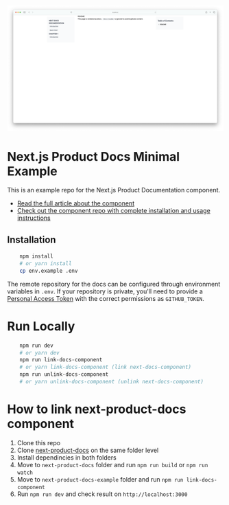 <p align="center">
  <img src="docs/assets/example-screenshot.png">
</p>

# Next.js Product Docs Minimal Example

This is an example repo for the Next.js Product Documentation component.

- [Read the full article about the component](http://opstrace.com/blog/product-documentation-with-nextjs)
- [Check out the component repo with complete installation and usage instructions](https://github.com/opstrace/next-product-docs)

## Installation

```bash
    npm install
    # or yarn install
    cp env.example .env
```

The remote repository for the docs can be configured through environment
variables in `.env`. If your repository is private, you'll need to provide a
[Personal Access Token](https://github.com/settings/tokens) with the correct
permissions as `GITHUB_TOKEN`.

# Run Locally

```bash
    npm run dev
    # or yarn dev
    npm run link-docs-component
    # or yarn link-docs-component (link next-docs-component)
    npm run unlink-docs-component
    # or yarn unlink-docs-component (unlink next-docs-component)
```

# How to link next-product-docs component

1. Clone this repo
2. Clone [next-product-docs](https://github.com/zentered/next-product-docs) on
   the same folder level
3. Install dependincies in both folders
4. Move to `next-product-docs` folder and run `npm run build` or `npm run watch`
5. Move to `next-product-docs-example` folder and run
   `npm run link-docs-component`
6. Run `npm run dev` and check result on `http://localhost:3000`
